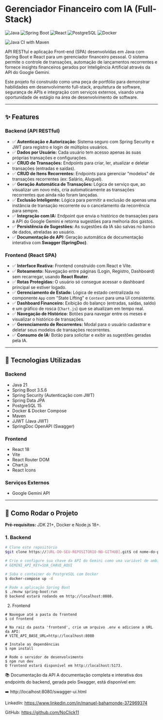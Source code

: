 # Gerenciador Financeiro com IA (Full-Stack)

![Java](https://img.shields.io/badge/Java-21-blue.svg) ![Spring Boot](https://img.shields.io/badge/Spring%20Boot-3.5.6-brightgreen.svg) ![React](https://img.shields.io/badge/React-18-blue.svg) ![PostgreSQL](https://img.shields.io/badge/PostgreSQL-15-blue.svg) ![Docker](https://img.shields.io/badge/Docker-blue.svg)

![Java CI with Maven](https://github.com/NoClick11/Gerenciador-Financeiro/actions/workflows/ci.yml/badge.svg)

API RESTful e aplicação Front-end (SPA) desenvolvidas em Java com Spring Boot e React para um gerenciador financeiro pessoal. O sistema permite o controle de transações, automação de lançamentos recorrentes e fornece insights financeiros gerados por Inteligência Artificial através da API do Google Gemini.

Este projeto foi construído como uma peça de portfólio para demonstrar habilidades em desenvolvimento full-stack, arquitetura de software, segurança de APIs e integração com serviços externos, visando uma oportunidade de estágio na área de desenvolvimento de software.

---

## ✨ Features

### Backend (API RESTful)
- ✅ **Autenticação e Autorização:** Sistema seguro com Spring Security e JWT para registro e login de múltiplos usuários.
- ✅ **Dados por Usuário:** Cada usuário tem acesso apenas às suas próprias transações e configurações.
- ✅ **CRUD de Transações:** Endpoints para criar, ler, atualizar e deletar transações (entradas e saídas).
- ✅ **CRUD de Itens Recorrentes:** Endpoints para gerenciar "modelos" de transações recorrentes (ex: Salário, Aluguel).
- ✅ **Geração Automática de Transações:** Lógica de serviço que, ao visualizar um novo mês, cria automaticamente as transações recorrentes que ainda não foram lançadas.
- ✅ **Exclusão Inteligente:** Lógica para permitir a exclusão de apenas uma instância de transação recorrente ou o cancelamento da recorrência para sempre.
- ✅ **Integração com IA:** Endpoint que envia o histórico de transações para a API do Google Gemini e retorna sugestões para melhoria dos gastos.
- ✅ **Persistência de Sugestões:** As sugestões da IA são salvas no banco de dados, atreladas ao usuário.
- ✅ **Documentação de API:** Geração automática de documentação interativa com **Swagger (SpringDoc)**.

### Frontend (React SPA)
- ✅ **Interface Reativa:** Frontend construído com React e Vite.
- ✅ **Roteamento:** Navegação entre páginas (Login, Registro, Dashboard) sem recarregar, usando **React Router**.
- ✅ **Rotas Protegidas:** O usuário só consegue acessar o dashboard principal se estiver logado.
- ✅ **Gerenciamento de Estado:** Lógica de estado centralizada no componente `App` com "State Lifting" e `Context` para uma UI consistente.
- ✅ **Dashboard Financeiro:** Exibição do balanço (entradas, saídas, saldo) e um gráfico de rosca (`Chart.js`) que se atualizam em tempo real.
- ✅ **Navegação de Histórico:** Botões para navegar entre os meses e visualizar o histórico de transações.
- ✅ **Gerenciamento de Recorrentes:** Modal para o usuário cadastrar e deletar seus modelos de transações recorrentes.
- ✅ **Consumo de IA:** Botão para solicitar e exibir as sugestões geradas pela IA.

---

## 🚀 Tecnologias Utilizadas

### **Backend**
- Java 21
- Spring Boot 3.5.6
- Spring Security (Autenticação com JWT)
- Spring Data JPA
- PostgreSQL 15
- Docker & Docker Compose
- Maven
- JJWT (Java JWT)
- SpringDoc OpenAPI (Swagger)

### **Frontend**
- React 18
- Vite
- React Router DOM
- Chart.js
- React Icons

### **Serviços Externos**
- Google Gemini API

---

## 🏁 Como Rodar o Projeto

**Pré-requisitos:** JDK 21+, Docker e Node.js 18+.

### **1. Backend**
```bash
# Clone este repositório
$git clone https://[URL-DO-SEU-REPOSITORIO-NO-GITHUB].git$ cd nome-do-projeto

# Crie e configure sua chave da API do Gemini como uma variável de ambiente na sua IDE:
# GEMINI_API_KEY=SUA_CHAVE_AQUI

# Suba o container do PostgreSQL com Docker
$ docker-compose up -d

# Rode a aplicação Spring Boot
$ ./mvnw spring-boot:run
O backend estará rodando em http://localhost:8080.
```

2. Frontend

```
# Navegue até a pasta do frontend
$ cd frontend

# Na raiz da pasta 'frontend', crie um arquivo .env e adicione a URL da API:
# VITE_API_BASE_URL=http://localhost:8080

# Instale as dependências
$ npm install

# Rode o servidor de desenvolvimento
$ npm run dev
O frontend estará disponível em http://localhost:5173.
```


📚 Documentação da API
A documentação completa e interativa dos endpoints do backend, gerada pelo Swagger, está disponível em:

➡️ http://localhost:8080/swagger-ui.html


LinkedIn: https://www.linkedin.com/in/manuel-bahamonde-372969374

GitHub: https://github.com/NoClick11

